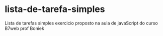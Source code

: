 # lista-de-tarefa-simples

Lista de tarefas simples exercicio proposto na aula de javaScript do curso B7web prof Boniek
